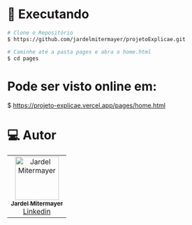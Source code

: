 

# :construction_worker: Executando

```bash
# Clone o Repositório
$ https://github.com/jardelmitermayer/projetoExplicae.git
```


```bash
# Caminhe até a pasta pages e abra o home.html
$ cd pages
```

# Pode ser visto online em:
$ https://projeto-explicae.vercel.app/pages/home.html

# :computer: Autor

<table>
  <tr>
    <td align="center">
      <a href="https://github.com/jardelmitermayer">
        <img src="https://avatars.githubusercontent.com/u/58043717?v=4" width="100px;" alt="Jardel Mitermayer"/>
        <br />
        <sub>
          <b>Jardel Mitermayer</b>
        </sub>
       </a>
       <br />
       <a href="https://www.linkedin.com/in/jardel-mitermayer/" title="Linkedin">Linkedin</a>
    </td>
    
  </tr>
</table>